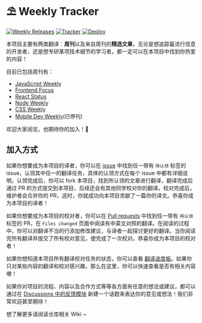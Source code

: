 # ⛱ Weekly Tracker
[![Weekly Releases](https://github.com/FEDarling/weekly-tracker/actions/workflows/weekly-release.yml/badge.svg)](https://github.com/FEDarling/weekly-tracker/actions/workflows/weekly-release.yml) [![Tracker](https://github.com/FEDarling/weekly-tracker/actions/workflows/get-new-weekly.yml/badge.svg?branch=main)](https://github.com/FEDarling/weekly-tracker/actions/workflows/get-new-weekly.yml) [![Deploy](https://github.com/FEDarling/weekly-tracker/actions/workflows/vuepress-deploy.yml/badge.svg)](https://github.com/FEDarling/weekly-tracker/actions/workflows/vuepress-deploy.yml) 

本项目主要有两类翻译：**周刊**以及来自周刊的**精选文章**，无论是想追踪最流行信息的开发者，还是想专研某项技术细节的学习者，都一定可以在本项目中找到你热爱的内容！

目前已包括周刊有：
+ [JavaScript Weekly](https://weekly.fedarling.com/categories/JavaScript%20Weekly/)
+ [Frontend Focus](https://weekly.fedarling.com/categories/Frontend%20Focus/)
+ [React Status](https://weekly.fedarling.com/categories/React%20Status/)
+ [Node Weekly](https://weekly.fedarling.com/categories/Node%20Weekly/)
+ [CSS Weekly](https://weekly.fedarling.com/categories/CSS%20Weekly/)
+ [Mobile Dev Weekly](https://weekly.fedarling.com/categories/Mobile%20Dev%20Weekly/)(已停刊)

欢迎大家阅览，也期待你的加入！🥳

## 加入方式

如果你想要成为本项目的译者，你可以在 [issue](https://github.com/FEDarling/weekly-tracker/issues) 中找到任一带有 `待认领` 标签的 issue，认领其中任一的翻译任务，具体的认领方式在每个 issue 中都有详细说明，认领完成后，你可以 fork 本项目，找到所认领的文章进行翻译，翻译完成后通过 PR 的方式提交到本项目，后续还会有其他同学校对你的翻译。校对完成后，维护者会合并你的 PR，这时，你就成功向本项目贡献了一篇你的译文。恭喜你成为本项目的译者！

如果你想要成为本项目的校对者，你可以在 [Pull requests](https://github.com/FEDarling/weekly-tracker/pulls) 中找到任一带有 `待认领` 标签的 PR，在 `Files changed` 页面中阅读有中英文对照的翻译。在阅读的过程中，你可以对翻译不当的行添加修改建议，与译者一起探讨更好的翻译。当你阅读完所有翻译并提交了所有校对意见，便完成了一次校对。恭喜你成为本项目的校对者！

如果你想知道本项目所有翻译校对任务的状态，你可以查看 [翻译进度板](https://github.com/FEDarling/weekly-tracker/projects/5)。如果你只对某些内容的翻译和校对感兴趣，那么在这里，你可以快速查看是否有相关内容嗷！

如果你对项目的流程、内容以及合作方式等等各方面有任意的想法或建议，都可以通过在 [Discussions 中的反馈模块](https://github.com/FEDarling/weekly-tracker/discussions/categories/%E5%8F%8D%E9%A6%88) 新建一个话题来表达你的意见或想法！我们非常欢迎甚至期待！

想了解更多请阅读仓库相关 Wiki ~